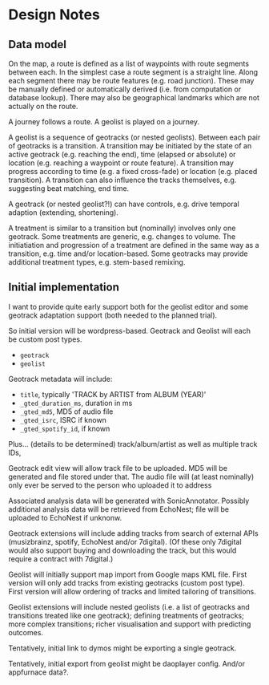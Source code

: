 # Design Notes

## Data model

On the map, a route is defined as a list of waypoints with route segments
between each. In the simplest case a route segment is a straight line.
Along each segment there may be route features (e.g. road junction). 
These may be manually defined or automatically derived (i.e. from
computation or database lookup). There may also be geographical landmarks 
which are not actually on the route.

A journey follows a route. A geolist is played on a journey.

A geolist is a sequence of geotracks (or nested geolists).
Between each pair of geotracks is a transition. 
A transition may be initiated by the state of an active geotrack 
(e.g. reaching the end), time (elapsed or absolute) or location
(e.g. reaching a waypoint or route feature). A transition may
progress according to time (e.g. a fixed cross-fade) or location
(e.g. placed transition). A transition can also influence the 
tracks themselves, e.g. suggesting beat matching, end time.

A geotrack (or nested geolist?!) can have controls, e.g. drive temporal
adaption (extending, shortening). 

A treatment is similar to a transition but (nominally) involves only
one geotrack. Some treatments are generic, e.g. changes to volume.
The initiatiation and progression of a treatment are defined in the same
way as a transition, e.g. time and/or location-based. Some geotracks may
provide additional treatment types, e.g. stem-based remixing.

## Initial implementation

I want to provide quite early support both for the geolist editor
and some geotrack adaptation support (both needed to the planned trial).

So initial version will be wordpress-based. Geotrack and Geolist will
each be custom post types. 
- `geotrack`
- `geolist`

Geotrack metadata will include:
- `title`, typically 'TRACK by ARTIST from ALBUM (YEAR)'
- `_gted_duration_ms`, duration in ms
- `_gted_md5`, MD5 of audio file
- `_gted_isrc`, ISRC if known
- `_gted_spotify_id`, if known

Plus... (details to be determined)
track/album/artist as well as multiple track IDs, 

Geotrack edit view will allow track
file to be uploaded. MD5 will be generated and file stored under that.
The audio file will (at least
nominally) only ever be served to the person who uploaded it to address

Associated analysis data will be generated with SonicAnnotator. 
Possibly additional analysis data will be retrieved from EchoNest; file will be
uploaded to EchoNest if unknonw. 

Geotrack extensions will include adding tracks from search of external
APIs (musizbrainz, spotify, EchoNest and/or 7digital). (Of these only
7digital would also support buying and downloading the track, but this
would require a contract with 7digital.)

Geolist will initially support map import from Google maps KML file.
First version will only add tracks from existing geotracks (custom post
type). First version will allow ordering of tracks and limited tailoring
of transitions.

Geolist extensions will include nested geolists (i.e. a list of 
geotracks and transitions treated like one geotrack); defining treatments
of geotracks; more complex transitions; richer visualisation and 
support with predicting outcomes.

Tentatively, initial link to dymos might be exporting a  single geotrack.

Tentatively, initial export from geolist might be daoplayer config. And/or
appfurnace data?.

